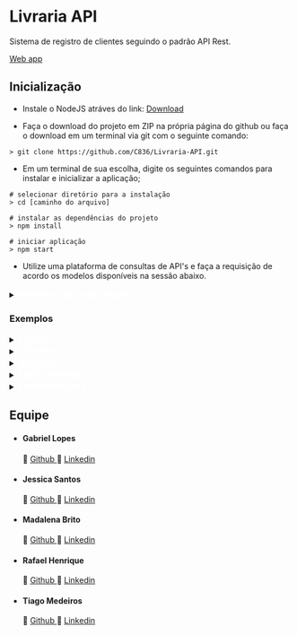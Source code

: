 <h1>Livraria API</h1>
Sistema de registro de clientes seguindo o padrão API Rest.
</p>
<a href="https://livraria-apirest.herokuapp.com/">Web app</a>

<h2>Inicialização</h2>

- Instale o NodeJS atráves do link:
<a href="https://nodejs.org/en/download/" target="_blank">Download</a>
</p>

- Faça o download do projeto em ZIP na própria página do github ou faça o download em um terminal via git  com o seguinte comando:

```git
> git clone https://github.com/C836/Livraria-API.git
```

 - Em um terminal de sua escolha, digite os seguintes comandos para instalar e inicializar a aplicação;
</p>

```git
# selecionar diretório para a instalação
> cd [caminho do arquivo]
⠀
# instalar as dependências do projeto
> npm install
⠀
# iniciar aplicação
> npm start
```
</p>

- Utilize uma plataforma de consultas de API's e faça a requisição de acordo os modelos disponíveis na sessão abaixo.
</code></pre>

</p>

<details>
<summary>
<span style=color:white;font-size:18px;><b>Modelos de requisição</b></span>

</summary>
</P>
<h5>Livros</h5>

```json
{
    "isbn": "8535930043",
    "titulo": "Guerra e Paz",
    "autor": "Liev Tolstoi",
    "lingua": "Pt-br",
    "editora": "Companhia das Letras",
    "paginas": 1544,
    "publicacao": "21/11/2017",
    "preco": "137,90",
    "genero": "Ficção Literária",
    "quantidade": 300
}
```
</p>
<h5>Clientes</h5>

```json
{
    "nome": "André",
    "sobrenome": "Silva",
    "cpf": 31673948030,
    "email": "AndréBac4no9@gmail.com",
    "telefone": 9836447972
}
```
</p>
<h5>Alugueis</h5>

```json
{
    "livro": "Guerra e Paz",
    "nome": "André Silva",
    "data_de_aluguel":"01/01/2022",
    "forma_de_pagamento": "cartão de crédito",
    "data_de_entrega": "25/01/2022",
}
```
</p>
<h5>Funcionarios</h5>

```json
{
    "nome": "Lucas",
    "sobrenome": "Silva",
    "data_de_nascimento": "27/06/2000",
    "data_de_admissao": "23/04/2020",
    "telefone": 9836447972,
    "email": "lucasBac4no9@gmail.com",
    "funcao": "Auxiliar Administrativo"
    
}
```
</p>
<h5>Fornecedores</h5>

```json
{
    "nome": "Carlos Francisco",
    "cnpj": "02.234.456/0001-89",
    "endereco":"Rua Jacaré, 345, Vila Velha - BH/MG",
    "contaBancaria":"Ag: 1234, Cc:12345-7"
}
```
</details>

<h3>Exemplos</h3>

<!-- LIVROS--->

<details>
<summary>
<span style=font-size:18px;color:white;>
    <b>Livros</b>
</span>
</summary>

<ul>
<li><p>Listar todos os livros: <b>http://localhost:3000/livros</b></p>
<details>
<summary>Modelo JSON</summary>
<pre><code>
{
    "livros": [
                {
            "id": 1,
	        "isbn": "8535930043",
            "titulo": "Guerra e Paz",
            "autor": "Liev Tolstoi",
            "lingua": Pt-br
            "editora": "Companhia das Letras",
            "paginas": 1544,
            "publicacao": "21/11/2017",
            "preco": "137,90",
            "genero": "Ficção Literária"
            "quantidade": 300
        },

 	{
            "id": 2,
	        "isbn": "8575226932",
            "titulo": "Estruturas de Dados e Algoritmos com JavaScript: Escreva um Código JavaScript Complexo e Eficaz Usando a Mais Recente ECMAScript",
            "autor": "Loiane Groner",
            "lingua": Pt-br
            "editora": "Novatec Editora ",
            "paginas": 408,
            "publicacao": "11/03/2019",
            "preco": "64,94",
            "genero": "Programação de Computadores"
            "quantidade": 12
        },

    {
            "id": 3,
	        "isbn": "8575225405",
            "titulo": "Aprendendo Node: Usando JavaScript no Servidor",
            "autor": "Shelley Powers",
            "lingua": Pt-br
            "editora": "Novatec Editora ",
            "paginas": 312,
            "publicacao": "24/01/2017",
            "preco": "70,99",
            "genero": "Programação de Computadores"
            "quantidade": 29
        },
    ]
}
</code></pre>
</details>


|id|isbn|titulo|autor|lingua|editora|paginas|publicacao|preco|genero|quantidade|
|---|---|---|---|---|---|---|---|---|---|---|
1|8535930043|Guerra e Paz|Liev Tolstoi|Pt-br|Companhia das Letras|1544|21/11/2017|137,90|Ficção Literária|300
2|8575226932|Estruturas de Dados e Algoritmos com JavaScript: Escreva um Código JavaScript Complexo e Eficaz Usando a Mais Recente|Loiane Groner|Pt-br|Novatec Editora|408|11/03/2019|64,90|Programação de Computadores|12
3|8575226932|Aprendendo Node: Usando JavaScript no Servidor|Shelley Powers|Pt-br|Novatec Editora|312|24/01/2017|70,99|Programação de Computadores|29

</li>

---

<li><p>Listar livros por ID: <b>http://localhost:3000/livros/id/2</b></p>
<details>
<summary>Modelo JSON</summary>
<pre><code>
{
    "livros": [
        {
           "id": 2,
	        "isbn": "8575226932",
            "titulo": "Estruturas de Dados e Algoritmos com JavaScript: Escreva um Código JavaScript Complexo e Eficaz Usando a Mais Recente ECMAScript",
            "autor": "Loiane Groner",
            "lingua": Pt-br
            "editora": "Novatec Editora ",
            "paginas": 408,
            "publicacao": "11/03/2019",
            "preco": "64,94",
            "genero": "Programação de Computadores"
            "quantidade": 12
        }
    ]
}
</pre></code>
</details>

|id|isbn|titulo|autor|lingua|editora|paginas|publicacao|preco|genero|quantidade|
|---|---|---|---|---|---|---|---|---|---|---|
2|8575226932|Estruturas de Dados e Algoritmos com JavaScript: Escreva um Código JavaScript Xomplexo e Eficaz Usando a Mais Recente|Loiane Groner|Pt-br|Novatec Editora|408|11/03/2019|64,90|Programação de Computadores|12
</li>

---

<li>
<p>Inserir livros: <b>http://localhost:3000/livros/add</b></p>
<details>
<summary>Modelo JSON</summary>
<pre><code>
{
            "id": 4,
	        "isbn": "978-1449341398",
            "titulo": "Heroku: Up and Running: Effortless Application Deployment and Scaling",
            "autor": "Neil Middleton & Richard Schneeman",
            "lingua": Eng
            "editora": "O'Reilly Media",
            "paginas": 125,
            "publicacao": "07/11/2013",
            "preco": "42,24",
            "genero": "Programação de Computadores"
            "quantidade": 4
}
</code></pre>
</details>

|id|isbn|titulo|autor|lingua|editora|paginas|publicacao|preco|genero|quantidade|
|---|---|---|---|---|---|---|---|---|---|---|
4|978-1449341398|Heroku: Up and Running: Effortless Application Deployment and Scaling|Neil Middleton & Richard Schneeman|Eng|O'Reilly Media|125|07/11/2013|42,24|Programação de Computadores|4


> Livro "Heroku: Up and Running: Effortless Application Deployment and Scaling" adicionado com sucesso.

</li>

---

<li>
<p>Apagar livros por id: <b>http://localhost:3000/livros/delete/2</b></p>

|id|isbn|titulo|autor|lingua|editora|paginas|publicacao|preco|genero|quantidade|
|---|---|---|---|---|---|---|---|---|---|---|
|<del>2|<del>8575226932|<del>Estruturas de Dados e Algoritmos com  JavaScript: Escreva um Código JavaScript Complexo e Eficaz Usando a Mais Recente ECMAScript|<del>Loiane Groner|<del>Pt-br|<del>Novatec Editora|<del>408|<del>11/03/2019|<del>64,90|<del>Programação de Computadores|<del>12

> "Id "2" removido do banco de dados."

</li>

---

<li>
<p>Atualizar livro por id: <b>http://localhost:3000/livros/update/1</b></p>
<details>
<pre><code>
{
    "autor": "Tolstoi",
    "preco": "100",
}
</code></pre>
<summary>Modelo JSON</summary>
</details>

|id|isbn|titulo|autor|lingua|editora|paginas|publicacao|preco|genero|quantidade|
|---|---|---|---|---|---|---|---|---|---|---|
1|8535930043|Guerra e Paz|Tolstoi|Pt-br|Companhia das Letras|1544|21/11/2017|100|Ficção Literária|300
> Id "1" atualizado.
</li>
</details>

<!-- CLIENTES--->
<details>
<summary>
<span style=font-size:18px;color:white;>
    <b>Clientes</b>
</span>
</summary>

<ul>
<li><p>Listar todos os clientes: <b>http://localhost:3000/clientes</b></p>
<details>
<summary>Modelo JSON</summary>
<pre><code>
{
    "clientes": [
        {
            "id": 1,
            "nome": "André",
            "sobrenome": "Silva",
            "cpf": 31673948030
            "email": "AndréBac4no9@gmail.com",
            "telefone": 9836447972
        },
        {
            "id": 2,
            "nome": "João",
            "sobrenome": "Carlos",
            "cpf": 32648918086
            "email": "Joao99Carlos99@gmail.com",
            "telefone": 6627644471
        },
        {
            "id": 3,
            "nome": "Maria",
            "sobrenome": "Brito",
            "cpf": 09325858096
            "email": "mariaaAAA20@gmail.com",
            "telefone": 6698645272
        }
    ]
}
</code></pre>
</details>

|id|nome|sobrenome|cpf|email|telefone|
|---|---|---|---|---|---|
|1|André|Silva|31673948030|AndréBac4no9@gmail<span>.com</span>|9836447972
|2|João|Carlos|32648918086|Joao99Carlos99@gmail<span>.com</span>|6627644471
|3|Maria|Brito|09325858096|mariaaAAA20@gmail<span>.com</span>|6698645272

</li>

---

<li><p>Listar cliente por ID: <b>http://localhost:3000/clientes/id/2</b></p>
<details>
<summary>Modelo JSON</summary>
<pre><code>
{
    "clientes": [
        {
            "id": 2,
            "nome": "João",
            "sobrenome": "Carlos",
            "cpf": 32648918086
            "email": "Joao99Carlos99@gmail.com",
            "telefone": 6627644471
        }
    ]
}
</pre></code>
</details>

|id|nome|sobrenome|cpf|email|telefone|
|---|---|---|---|---|---|
|2|João|Carlos|32648918086|Joao99Carlos99@gmail<span>.com</span>|6627644471

</li>

---

<li>
<p>Inserir cliente: <b>http://localhost:3000/clientes/add</b></p>
<details>
<summary>Modelo JSON</summary>
<pre><code>
{
    "nome": "Lucas",
    "sobrenome": "Almeida",
    "cpf": 41320808034
    "email": "profLucasAl@gmail.com",
    "telefone": 8327378874
}
</code></pre>
</details>

|id|nome|sobrenome|cpf|email|telefone|
|---|---|---|---|---|---|
|4|Lucas|Almeida|41320808034|profLucasAl@gmail<span>.com</span>|8327378874


> Cliente "Lucas Almeida" adicionado com sucesso.

</li>

---

<li>
<p>Apagar cliente por id: <b>http://localhost:3000/clientes/delete/2</b></p>

|id|nome|sobrenome|cpf|email|telefone|
|---|---|---|---|---|---|
|<del>2|<del>João|<del>Carlos|<del>32648918086|<del>Joao99Carlos99@gmail<span>.com</span>|<del>6627644471

> "Id "2" removido do banco de dados."

</li>

---

<li>
<p>Atualizar usuário por id: <b>http://localhost:3000/clientes/update/1</b></p>
<details>
<pre><code>
{
    "sobrenome": "Silveira",
    "email": "AndréSilveira@gmail.com",
}
</code></pre>
<summary>Modelo JSON</summary>
</details>

|id|nome|sobrenome|cpf|email|telefone|
|---|---|---|---|---|---|
|1|André|<b>Silveira</b>|31673948030|<b>AndréSilveira@gmail<span>.com</span></b>|9836447972

> Id "1" atualizado.
</li>
</details>

<!-- ALUGUEL--->
<details>
<summary>
<span style=font-size:18px;color:white;>
    <b>Aluguel</b>
</span>
</summary>

<ul>
<li><p>Listar todos os alugueis: <b>http://localhost:8000/aluguel</b></p>
<details>
<summary>Modelo JSON</summary>
<pre><code>
{
    "aluguel": [
        {
            "id": 1,
            "livro": "Guerra e Paz",
            "nome": "André",
            "data de aluguel":01/01/2022,
            "forma de pagamento": "cartão de crédito",
            "data de entrega": 25/01/2022,
        },
        {
            "id": 2,
            "livro": "Estruturas de Dados e Algoritmos com JavaScript: Escreva um Código JavaScript Complexo e Eficaz Usando a Mais Recente ECMAScript",
            "nome": "João",
            "data de aluguel": 01/02/2022,
            "forma de pagamento": "dinheiro",
            "data de entrega": 25/02/2022,
        },
        {
            "id": 3,
            "livro": "Aprendendo Node: Usando JavaScript no Servidor",
            "nome": "Maria",
            "data de aluguel": 01/03/2022,
            "forma de pagamento": "cartão de crédito",
            "data de entrega": 25/03/2022,
        }
    ]
}
</code></pre>
</details>

|id|livro|nome|data de aluguel|forma de pagamento|data de entrega|
|---|---|---|---|---|---|
|1|Guerra e Paz|André|01/01/2022|cartão de crédito|25/01/2022
|2|Estruturas de Dados e Algoritmos com JavaScript: Escreva um Código JavaScript Complexo e Eficaz Usando a Mais Recente ECMAScript|João|01/02/2022|dinheiro|25/02/2022
|3|Aprendendo Node: Usando JavaScript no Servidor|Maria|01/03/2022|cartão de crédito|25/03/2022

</li>

---

<li><p>Listar alugueis por ID: <b>http://localhost:8000/aluguel/id/2</b></p>
<details>
<summary>Modelo JSON</summary>
<pre><code>
{
    "aluguel": [
        {
            "id": 2,
            "livro": "Estruturas de Dados e Algoritmos com JavaScript: Escreva um Código JavaScript Complexo e Eficaz Usando a Mais Recente ECMAScript",
            "nome": "João",
            "data de aluguel": 01/02/2022,
            "forma de pagamento": "dinheiro",
            "data de entrega": 25/02/2022,
        }
    ]
}
</pre></code>
</details>

|id|livro|nome|data de aluguel|forma de pagamento|data de entrega|
|---|---|---|---|---|---|
|2|Estruturas de Dados e Algoritmos com JavaScript: Escreva um Código JavaScript Complexo e Eficaz Usando a Mais Recente ECMAScript|João|01/02/2022|dinheiro|25/02/2022

</li>

---

<li>
<p>Inserir aluguel: <b>http://localhost:8000/aluguel/add</b></p>
<details>
<summary>Modelo JSON</summary>
<pre><code>
{
            "id": 4,
            "livro": "Heroku: Up and Running: Effortless Application Deployment and Scaling",
            "nome": "Lucas",
            "data de aluguel": 01/04/2022,
            "forma de pagamento": "dinheiro",
            "data de entrega": 25/04/2022,
}
</code></pre>
</details>

|id|livro|nome|data de aluguel|forma de pagamento|data de entrega|
|---|---|---|---|---|---|
|4|Heroku: Up and Running: Effortless Application Deployment and Scaling|Lucas|01/04/2022|dinheiro|25/04/2022


> Aluguel de "Lucas" adicionado com sucesso.

</li>

---

<li>
<p>Apagar cliente por id: <b>http://localhost:8000/aluguel/delete/2</b></p>

|id|livro|nome|data de aluguel|forma de pagamento|data de entrega|
|---|---|---|---|---|---|
|<del>2|<del>Estruturas de Dados e Algoritmos com JavaScript: Escreva um Código JavaScript Complexo e Eficaz Usando a Mais Recente ECMAScript|<del>João|<del>01/02/2022|<del>dinheiro|<del>25/02/2022

> "Id "2" removido do banco de dados."

</li>

---

<li>
<p>Atualizar usuário por id: <b>http://localhost:8000/aluguel/update/1</b></p>
<details>
<pre><code>
{
    "nome": "Ivan",
    "livro": "Teoria da Moeda",
}
</code></pre>
<summary>Modelo JSON</summary>
</details>

|id|livro|nome|data de aluguel|forma de pagamento|data de entrega|
|---|---|---|---|---|---|
|1|Guerra e Paz|<b>André Henrique</b>|01/01/2022|<b>cartão de débito</b>|25/01/2022

> Id "1" atualizado.
</li>
</details>

<details>
<summary>
<span style=font-size:18px;color:white>
    <b>Funcionários</b>
</span>
</summary>
<ul>
<li><p>Listar todos os funcionarios: <b>http://localhost:3000/funcionarios</b></p>
<details>
<summary>Modelo JSON</summary>
<pre><code>
{
    "Funcionarios": [
        {
            "id": 1,
            "nome": "Lucas",
            "sobrenome": "Silva",
            "data_de_nascimento": 27/06/2000,
            "data_de_admissao": 23/04/2020,
            "telefone": 9836447972,
            "email": "lucasBac4no9@gmail.com",
            "funcao": "Auxiliar Administrativo"
            
        }
        {
            "id": 2,
            "nome": "Fernanda",
            "sobrenome": "Oliveira",
            "data_de_nascimento": 04/04/1996,
            "data_de_admissao": 19/02/2018,
            "telefone": 996455432,
            "email": "fernanda_oliveira@gmail.com",
            "funcao": "Secretária"
        }
        {
            "id": 3,
            "nome": "Maria Luiza",
            "sobrenome": "Alcântara",
            "data_de_nascimento": 15/05/1980,
            "data_de_admissao": 19/03/2002,
            "telefone": 995478938,
            "email": "mariaLu1980@gmail.com",
            "funcao": "Gerente"
        }
    ]
}
</code></pre>
</details>

|id|nome|sobrenome|data_de_nascimento|data_de_admissao|telefone|email|funcao|
|---|---|---|---|---|---|---|---|
|1|Lucas|Silva|27/06/2000|23/04/2020|9836447972|lucasBac4no9@gmail<span>.com</span>|Auxiliar Administrativo
|2|Fernanda|Oliveira|04/04/1996|19/02/2018|996455432|fernanda_oliveira@<span>.com</span>|Secretária
|3|Maria Luiza|Alcântara|15/05/1980|19/03/2002|995478938|mariaLu1980@gmail<span>.com</span>|Gerente

</li>

---

<li><p>Listar funcionario por ID: <b>http://localhost:3000/funcionarios/id/2</b></p>
<details>
<summary>Modelo JSON</summary>
<pre><code>
{
    "Funcionario": [
        {
            "id": 2,
            "nome": "Fernanda",
            "sobrenome": "Oliveira",
            "data_de_nascimento": 04/04/1996,
            "data_de_admissao": 19/02/2018,
            "telefone": 996455432,
            "email": "fernanda_oliveira@gmail.com",
            "funcao": "Secretária"
        }
    ]
}
</pre></code>
</details>

|id|nome|sobrenome|data_de_nascimento|data_de_admissao|telefone|email|funcao|
|---|---|---|---|---|---|---|---|
|2|Fernanda|Oliveira|04/04/1996|19/02/2018|996455432|fernanda_oliveira@<span>.com</span>|Secretária

</li>

---

<li>
<p>Inserir funcionario: <b>http://localhost:3000/funcionarios/add</b></p>
<details>
<summary>Modelo JSON</summary>
<pre><code>
{
    "nome": "Maria Luiza",
    "sobrenome": "Alcântara",
    "data_de_nascimento": 15/05/1980,
    "data_de_admissao": 19/03/2002,
    "telefone": 995478938,
    "email": "mariaLu1980@gmail.com",
    "funcao": "Gerente"
}

</code></pre>
</details>

|id|nome|sobrenome|data_de_nascimento|data_de_admissao|telefone|email|funcao|
|---|---|---|---|---|---|---|---|
|3|Maria Luiza|Alcântara|15/05/1980|19/03/2002|995478938|mariaLu1980@gmail<span>.com</span>|Gerente

> Funcionario "Maria Luiza Alcântara" adicionado com sucesso.

</li>

---

<li>
<p>Apagar funcionario por id: <b>http://localhost:3000/funcionarios/delete/1</b></p>

|id|nome|sobrenome|data_de_nascimento|data_de_admissao|telefone|email|funcao|
|---|---|---|---|---|---|---|---|
|<del>1|<del>Lucas|<del>Silva|<del>27/06/2000|<del>23/04/2020|<del>9836447972|<del>lucasBac4no9@gmail<span>.com</span>|<del>Auxiliar Administrativo

> "Id "1" removido do banco de dados."

</li>

---

<li>
<p>Atualizar funcionario por id: <b>http://localhost:3000/funcionarios/update/1</b></p>
<details>
<summary>Modelo JSON</summary>
<pre><code>
{
    "sobrenome": "Silva",
    "email": "lucasSilva20@gmail.com",
}
</code></pre>
</details>

|id|nome|sobrenome|data_de_nascimento|data_de_admissao|telefone|email|funcao|
|---|---|---|---|---|---|---|---|
|1|Lucas|<b>Silva</b>|27/06/2000|23/04/2020|9836447972|<b>lucasSilva20@gmail<span>.com</span></b>|<b>Auxiliar Administrativo</b>

> Id "1" atualizado.
</li>
</details>

<details>
<summary>
<span style=font-size:18px;color:white>
    <b>Fornecedores</b>
</span>
</summary>
<ul>
<li><p>Listar todos os fornecedores: <b>http://localhost:3000/fornecedores</b></p>
<details>
<summary>Modelo JSON</summary>
<pre><code>
{
    "Fornecedores": [
        {
            "id": 1,
            "nome": "Carlos Francisco",
            "cnpj": 02.234.456/0001-89,
            "endereco":"Rua Jacaré, 345, Vila Velha - BH/MG",
            "contaBancaria":"Ag: 1234, Cc:12345-7"
        }       
        {
            "id": 2,
            "nome": "João Antônio",
            "cnpj": 01.234.546/0002-78,
            "endereco":"Rua Sabino, 27, Santa Cruz - Go/GO",
            "contaBancaria":"Ag: 4321, Cc:76549-0"
        }
        {
            "id": 3,
            "nome": "Ana Vasconcelos",
            "cnpj": 03.567.031/0003-69,
            "endereco":"Avenida Floris, Cerejeira - Sc/PA",
            "contaBancaria":"Ag: 7654, Cc:24567-3"
        }
    ]   
}        

</code></pre>
</details>

|id|nome|cnpj|endereco|contaBancaria|
|---|---|---|---|---|
|1|Carlos Francisco|02.234.456/0001-89|Rua Jacaré, 345, Vila Velha - BH/MG|Ag: 1234, Cc:12345-7
|2|João Antônio|01.234.546/0002-78|Rua Sabino, 27, Santa Cruz - Go/GO|Ag: 4321, Cc:76549-0
|3|Ana Vasconcelos|03.567.031/0003-69|Avenida Floris, Cerejeira - Sc/PA|Ag: 7654, Cc:24567-3

</li>

---

<li><p>Listar fornecedor por ID: <b>http://localhost:3000/fornecedores/id/2</b></p>
<details>
<summary>Modelo JSON</summary>
<pre><code>
{
    "Funcionario": [
        {
            "id": 2,
            "nome": "João Antônio",
            "cnpj": 01.234.546/0002-78,
            "endereco":"Rua Sabino, 27, Santa Cruz - Go/GO",
            "contaBancaria":"Ag: 4321, Cc:76549-0"
        }
    ]
}
</pre></code>
</details>

|id|nome|cnpj|endereco|contaBancaria|
|---|---|---|---|---|
|2|João Antônio|01.234.546/0002-78|Rua Sabino, 27, Santa Cruz - Go/GO|Ag: 4321, Cc:76549-0

</li>

---

<li>
<p>Inserir fornecedor: <b>http://localhost:3000/fornecedores/add</b></p>
<details>
<summary>Modelo JSON</summary>
<pre><code>
{
    "nome": "Ana Vasconcelos",
    "cnpj": 03.567.031/0003-69,
    "endereco":"Avenida Floris, Cerejeira - Sc/PA",
    "contaBancaria":"Ag: 7654, Cc:24567-3"
}

</code></pre>
</details>

|id|nome|cnpj|endereco|contaBancaria|
|---|---|---|---|---|
|3|Ana Vasconcelos|03.567.031/0003-69|Avenida Floris, Cerejeira - Sc/PA|Ag: 7654, Cc:24567-3

> Funcionario "Ana Vasconcelos" adicionado com sucesso.

</li>

---

<li>
<p>Apagar fornecedor por id: <b>http://localhost:3000/fornecedores/delete/1</b></p>

|id|nome|cnpj|endereco|contaBancaria|
|---|---|---|---|---|
|<del>1|<del>Carlos Francisco|<del>02.234.456/0001-89|<del>Rua Jacaré, 345, Vila Velha - BH/MG|<del>Ag: 1234, Cc:12345-7

> "Id "1" removido do banco de dados."

</li>

---

<li>
<p>Atualizar fornecedor por id: <b>http://localhost:3000/fornecedores/update/2</b></p>
<details>
<summary>Modelo JSON</summary>
<pre><code>
{
    "nome": "João Antônio",
    "endereco": "Rua Felislândia, 46, Félix, Go/GO",

}

</code></pre>
</details>

|id|nome|cnpj|endereco|contaBancaria|
|---|---|---|---|---|
|2|<b>Joao Antônio</b>|01.234.546/0002-78|<b>Rua Felislândia, 46, Félix, Go/GO</b>|<b>Ag: 4321, Cc:76549-0</b>

> Id "2" atualizado.

</li>
</details>

<!-- ALUGUEIS--->

<h2>Equipe</h2>

<ul>
<li><h4>Gabriel Lopes<h4></li>
🔗 <a target="_blank" href="https://github.com/C836" >Github </a> 
🔗 <a target="_blank" href="https://www.linkedin.com/in/gabriel-lopes8/">Linkedin </a>
</p>
<li><h4>Jessica Santos</h4></li>
🔗 <a target="_blank" href="https://github.com/Jessaint">Github </a>
🔗 <a target="_blank" href="https://www.linkedin.com/in/jessicasjesus/">Linkedin </a>
</p>
<li><h4>Madalena Brito</h4></li>
🔗 <a target="_blank" href="https://github.com/Mada-k">Github </a>
🔗 <a target="_blank" href="https://www.linkedin.com/in/madalenabrito/">Linkedin </a>
</p>
<li><h4>Rafael Henrique</h4></li>
🔗 <a target="_blank" href="https://github.com/rhenriique">Github </a>
🔗 <a target="_blank" href="https://www.linkedin.com/in/rafael-henrique-santos-b96a32216/">Linkedin </a>
</p>
<li><h4>Tiago Medeiros</h4></li>
🔗 <a target="_blank" href="https://github.com/tiagocpmedeiros">Github </a>
🔗 <a target="_blank" href="https://www.linkedin.com/in/tiagocpmedeiros/">Linkedin </a>
</ul>